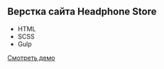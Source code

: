 ## Верстка сайта Headphone Store 

- HTML
- SCSS
- Gulp

[Смотреть демо](https://vnagorniy.github.io/headphone-store/)
